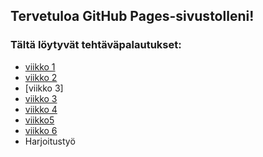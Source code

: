 ## Tervetuloa GitHub Pages-sivustolleni!
### Tältä löytyvät tehtäväpalautukset:
* [viikko 1](vko1.html)
* [viikko 2](vko2.md)
* [viikko 3]
* [viikko 3]()
* [viikko 4]()
* [viikko5]()
* [viikko 6]()
* Harjoitustyö
